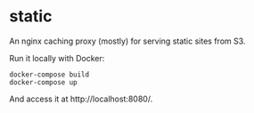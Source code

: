 static
======

An nginx caching proxy (mostly) for serving static sites from S3.

Run it locally with Docker:

```
docker-compose build
docker-compose up
```

And access it at http://localhost:8080/.
